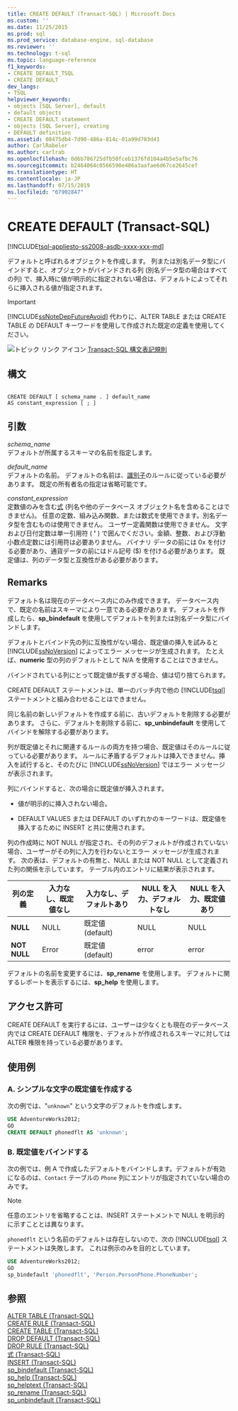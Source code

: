 ```yaml
---
title: CREATE DEFAULT (Transact-SQL) | Microsoft Docs
ms.custom: ''
ms.date: 11/25/2015
ms.prod: sql
ms.prod_service: database-engine, sql-database
ms.reviewer: ''
ms.technology: t-sql
ms.topic: language-reference
f1_keywords:
- CREATE_DEFAULT_TSQL
- CREATE DEFAULT
dev_langs:
- TSQL
helpviewer_keywords:
- objects [SQL Server], default
- default objects
- CREATE DEFAULT statement
- objects [SQL Server], creating
- DEFAULT definition
ms.assetid: 08475db4-7d90-486a-814c-01a99d783d41
author: CarlRabeler
ms.author: carlrab
ms.openlocfilehash: 0d6b786725dfb50fceb1376fd104a4b5e5afbc76
ms.sourcegitcommit: b2464064c0566590e486a3aafae6d67ce2645cef
ms.translationtype: HT
ms.contentlocale: ja-JP
ms.lasthandoff: 07/15/2019
ms.locfileid: "67902847"
---
```

# <a name="create-default-transact-sql"></a>CREATE DEFAULT (Transact-SQL)
[!INCLUDE[tsql-appliesto-ss2008-asdb-xxxx-xxx-md](../../includes/tsql-appliesto-ss2008-asdb-xxxx-xxx-md.md)]

デフォルトと呼ばれるオブジェクトを作成します。 列または別名データ型にバインドすると、オブジェクトがバインドされる列 (別名データ型の場合はすべての列) で、挿入時に値が明示的に指定されない場合は、デフォルトによってそれらに挿入される値が指定されます。  
  
> [!IMPORTANT]  
>  [!INCLUDE[ssNoteDepFutureAvoid](../../includes/ssnotedepfutureavoid-md.md)] 代わりに、ALTER TABLE または CREATE TABLE の DEFAULT キーワードを使用して作成された既定の定義を使用してください。  
  
![トピック リンク アイコン](../../database-engine/configure-windows/media/topic-link.gif "トピック リンク アイコン") [Transact-SQL 構文表記規則](../../t-sql/language-elements/transact-sql-syntax-conventions-transact-sql.md)  
  
## <a name="syntax"></a>構文  
  
```  
  
CREATE DEFAULT [ schema_name . ] default_name   
AS constant_expression [ ; ]  
```  
  
## <a name="arguments"></a>引数  
*schema_name*  
 デフォルトが所属するスキーマの名前を指定します。  
  
*default_name*  
 デフォルトの名前。 デフォルトの名前は、[識別子](../../relational-databases/databases/database-identifiers.md)のルールに従っている必要があります。 既定の所有者名の指定は省略可能です。  
  
*constant_expression*  
定数値のみを含む[式](../../t-sql/language-elements/expressions-transact-sql.md) (列名や他のデータベース オブジェクト名を含めることはできません)。 任意の定数、組み込み関数、または数式を使用できます。別名データ型を含むものは使用できません。 ユーザー定義関数は使用できません。 文字および日付定数は単一引用符 ( **'** ) で囲んでください。金額、整数、および浮動小数点定数には引用符は必要ありません。 バイナリ データの前には 0x を付ける必要があり、通貨データの前にはドル記号 ($) を付ける必要があります。 既定値は、列のデータ型と互換性がある必要があります。  
  
## <a name="remarks"></a>Remarks  
 デフォルト名は現在のデータベース内にのみ作成できます。 データベース内で、既定の名前はスキーマにより一意である必要があります。 デフォルトを作成したら、**sp_bindefault** を使用してデフォルトを列または別名データ型にバインドします。  
  
 デフォルトとバインド先の列に互換性がない場合、既定値の挿入を試みると [!INCLUDE[ssNoVersion](../../includes/ssnoversion-md.md)] によってエラー メッセージが生成されます。 たとえば、**numeric** 型の列のデフォルトとして N/A を使用することはできません。  
  
 バインドされている列にとって既定値が長すぎる場合、値は切り捨てられます。  
  
 CREATE DEFAULT ステートメントは、単一のバッチ内で他の [!INCLUDE[tsql](../../includes/tsql-md.md)] ステートメントと組み合わせることはできません。  
  
 同じ名前の新しいデフォルトを作成する前に、古いデフォルトを削除する必要があります。 さらに、デフォルトを削除する前に、**sp_unbindefault** を使用してバインドを解除する必要があります。  
  
 列が既定値とそれに関連するルールの両方を持つ場合、既定値はそのルールに従っている必要があります。 ルールに矛盾するデフォルトは挿入できません。挿入を試行すると、そのたびに [!INCLUDE[ssNoVersion](../../includes/ssnoversion-md.md)] ではエラー メッセージが表示されます。  
  
 列にバインドすると、次の場合に既定値が挿入されます。  
  
-   値が明示的に挿入されない場合。  
  
-   DEFAULT VALUES または DEFAULT のいずれかのキーワードは、既定値を挿入するために INSERT と共に使用されます。  
  
 列の作成時に NOT NULL が指定され、その列のデフォルトが作成されていない場合、ユーザーがその列に入力を行わないとエラー メッセージが生成されます。 次の表は、デフォルトの有無と、NULL または NOT NULL として定義された列の関係を示しています。 テーブル内のエントリに結果が表示されます。  
  
|列の定義|入力なし、既定値なし|入力なし、デフォルトあり|NULL を入力、デフォルトなし|NULL を入力、既定値あり|  
|-----------------------|--------------------------|-----------------------|----------------------------|-------------------------|  
|**NULL**|NULL|既定値 (default)|NULL|NULL|  
|**NOT NULL**|Error|既定値 (default)|error|error|  
  
 デフォルトの名前を変更するには、**sp_rename** を使用します。 デフォルトに関するレポートを表示するには、**sp_help** を使用します。  
  
## <a name="permissions"></a>アクセス許可  
 CREATE DEFAULT を実行するには、ユーザーは少なくとも現在のデータベース内では CREATE DEFAULT 権限を、デフォルトが作成されるスキーマに対しては ALTER 権限を持っている必要があります。  
  
## <a name="examples"></a>使用例  
  
### <a name="a-creating-a-simple-character-default"></a>A. シンプルな文字の既定値を作成する  
 次の例では、"`unknown`" という文字のデフォルトを作成します。  
  
```sql  
USE AdventureWorks2012;  
GO  
CREATE DEFAULT phonedflt AS 'unknown';  
```  
  
### <a name="b-binding-a-default"></a>B. 既定値をバインドする  
 次の例では、例 A で作成したデフォルトをバインドします。デフォルトが有効になるのは、`Contact` テーブルの `Phone` 列にエントリが指定されていない場合のみです。 
 
 > [!Note] 
 >  任意のエントリを省略することは、INSERT ステートメントで NULL を明示的に示すこととは異なります。  
  
 `phonedflt` という名前のデフォルトは存在しないので、次の [!INCLUDE[tsql](../../includes/tsql-md.md)] ステートメントは失敗します。 これは例示のみを目的としています。  
  
```sql  
USE AdventureWorks2012;  
GO  
sp_bindefault 'phonedflt', 'Person.PersonPhone.PhoneNumber';  
```  
  
## <a name="see-also"></a>参照  
 [ALTER TABLE &#40;Transact-SQL&#41;](../../t-sql/statements/alter-table-transact-sql.md)   
 [CREATE RULE &#40;Transact-SQL&#41;](../../t-sql/statements/create-rule-transact-sql.md)   
 [CREATE TABLE &#40;Transact-SQL&#41;](../../t-sql/statements/create-table-transact-sql.md)   
 [DROP DEFAULT &#40;Transact-SQL&#41;](../../t-sql/statements/drop-default-transact-sql.md)   
 [DROP RULE &#40;Transact-SQL&#41;](../../t-sql/statements/drop-rule-transact-sql.md)   
 [式 &#40;Transact-SQL&#41;](../../t-sql/language-elements/expressions-transact-sql.md)   
 [INSERT &#40;Transact-SQL&#41;](../../t-sql/statements/insert-transact-sql.md)   
 [sp_bindefault &#40;Transact-SQL&#41;](../../relational-databases/system-stored-procedures/sp-bindefault-transact-sql.md)   
 [sp_help &#40;Transact-SQL&#41;](../../relational-databases/system-stored-procedures/sp-help-transact-sql.md)   
 [sp_helptext &#40;Transact-SQL&#41;](../../relational-databases/system-stored-procedures/sp-helptext-transact-sql.md)   
 [sp_rename &#40;Transact-SQL&#41;](../../relational-databases/system-stored-procedures/sp-rename-transact-sql.md)   
 [sp_unbindefault &#40;Transact-SQL&#41;](../../relational-databases/system-stored-procedures/sp-unbindefault-transact-sql.md)  
  
  
